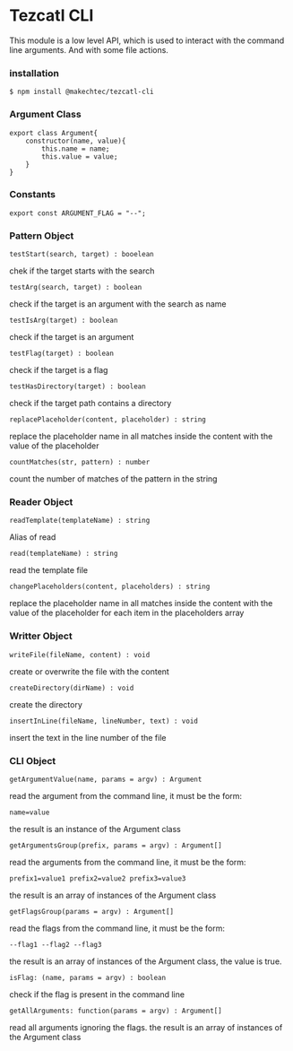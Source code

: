 # Tezcatl CLI #

This module is a low level API, which is used to interact with the command line arguments. And with some file actions.

### installation ###

    $ npm install @makechtec/tezcatl-cli

### Argument Class ###

    export class Argument{
        constructor(name, value){
            this.name = name;
            this.value = value;
        }
    }

### Constants ###

    export const ARGUMENT_FLAG = "--";

### Pattern Object ###

    testStart(search, target) : booelean

chek if the target starts with the search

    testArg(search, target) : boolean

check if the target is an argument with the search as name

    testIsArg(target) : boolean

check if the target is an argument

    testFlag(target) : boolean

check if the target is a flag

    testHasDirectory(target) : boolean

check if the target path contains a directory

    replacePlaceholder(content, placeholder) : string

replace the placeholder name in all matches inside the content with the value of the placeholder

    countMatches(str, pattern) : number

count the number of matches of the pattern in the string

### Reader Object ###

    readTemplate(templateName) : string

Alias of read

    read(templateName) : string

read the template file

    changePlaceholders(content, placeholders) : string

replace the placeholder name in all matches inside the content with the value of the placeholder for each item in the placeholders array

### Writter Object ###

    writeFile(fileName, content) : void

create or overwrite the file with the content

    createDirectory(dirName) : void

create the directory

    insertInLine(fileName, lineNumber, text) : void

insert the text in the line number of the file

### CLI Object ###

    getArgumentValue(name, params = argv) : Argument

read the argument from the command line, it must be the form: 

    name=value

the result is an instance of the Argument class

    getArgumentsGroup(prefix, params = argv) : Argument[]

read the arguments from the command line, it must be the form:

    prefix1=value1 prefix2=value2 prefix3=value3

the result is an array of instances of the Argument class

    getFlagsGroup(params = argv) : Argument[]

read the flags from the command line, it must be the form:

    --flag1 --flag2 --flag3

the result is an array of instances of the Argument class, the value is true.

    isFlag: (name, params = argv) : boolean

check if the flag is present in the command line

    getAllArguments: function(params = argv) : Argument[]

read all arguments ignoring the flags. the result is an array of instances of the Argument class